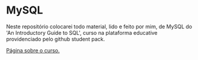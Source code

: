 # MySQL
Neste repositório colocarei todo material, lido e feito por mim, de MySQL do 'An Introductory Guide to SQL', curso na plataforma educative providenciado pelo github student pack.

[Página sobre o curso.](https://www.educative.io/courses/introductory-guide-to-sql)
